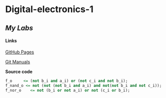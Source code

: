 # Digital-electronics-1

## ***My Labs***

#### Links
[GitHub Pages](https://pages.github.com/)

[Git Manuals](https://medium.com/swlh/how-to-make-the-perfect-readme-md-on-github-92ed5771c061)

**Source code**

```vhdl
f_o     <= (not b_i and a_i) or (not c_i and not b_i);
f_nand_o <= not (not (not b_i and a_i) and not(not b_i and not c_i)); 
f_nor_o    <= not (b_i or not a_i) or not (c_i or b_i);
```
